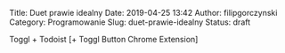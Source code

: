 Title: Duet prawie idealny
Date: 2019-04-25 13:42
Author: filipgorczynski
Category: Programowanie
Slug: duet-prawie-idealny
Status: draft

Toggl + Todoist \[+ Toggl Button Chrome Extension\]

 

 

